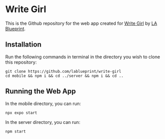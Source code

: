 # Write Girl

This is the Github repository for the web app created for [Write Girl](https://www.writegirl.org) by [LA Blueprint](https://lablueprint.org/).

## Installation
Run the following commands in terminal in the directory you wish to clone this repository:

```
git clone https://github.com/lablueprint/write-girl
cd mobile && npm i && cd ../server && npm i && cd ..
```

## Running the Web App

In the mobile directory, you can run:

`npx expo start`

In the server directory, you can run:

`npm start`
